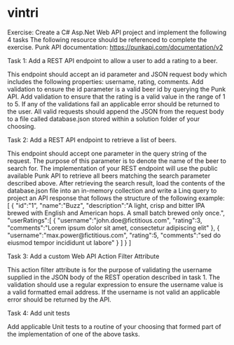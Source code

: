 # vintri



Exercise: Create a C# Asp.Net Web API project and implement the following 4 tasks
The following resource should be referenced to complete the exercise.
Punk API documentation: https://punkapi.com/documentation/v2

Task 1: Add a REST API endpoint to allow a user to add a rating to a beer.

This endpoint should accept an id parameter and JSON request body which includes the following properties: username, rating, comments.
Add validation to ensure the id parameter is a valid beer id by querying the Punk API.
Add validation to ensure that the rating is a valid value in the range of 1 to 5.
If any of the validations fail an applicable error should be returned to the user.
All valid requests should append the JSON from the request body to a file called database.json stored within a solution folder of your choosing.

Task 2: Add a REST API endpoint to retrieve a list of beers.

This endpoint should accept one parameter in the query string of the request. The purpose of this parameter is to denote the name of the beer to search for.
The implementation of your REST endpoint will use the public available Punk API to retrieve all beers matching the search parameter described above.
After retrieving the search result, load the contents of the database.json file into an in-memory collection and write a Linq query to project an API response that follows the structure of the following example:
[
{
&#34;id&#34;:&#34;1&#34;,
&#34;name&#34;:&#34;Buzz&#34;,
&#34;description&#34;:&#34;A light, crisp and bitter IPA brewed with English and American hops. A small batch brewed only once.&#34;,
&#34;userRatings&#34;:[
{
&#34;username&#34;:&#34;john.doe&#64;fictitious.com&#34;,
&#34;rating&#34;:3,
&#34;comments&#34;:&#34;Lorem ipsum dolor sit amet, consectetur adipiscing elit&#34;
},
{
&#34;username&#34;:&#34;max.power&#64;fictitious.com&#34;,
&#34;rating&#34;:5,
&#34;comments&#34;:&#34;sed do eiusmod tempor incididunt ut labore&#34;
}
]
}
]

Task 3: Add a custom Web API Action Filter Attribute

This action filter attribute is for the purpose of validating the username supplied in the JSON body of the REST operation described in task 1. The validation should use a regular expression to ensure the username value is a valid formatted email address. If the username is not valid an applicable error should be returned by the API.

Task 4: Add unit tests

Add applicable Unit tests to a routine of your choosing that formed part of the implementation of one of the above tasks.
